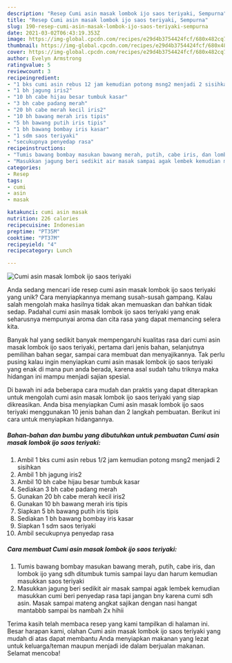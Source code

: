 ```yaml
---
description: "Resep Cumi asin masak lombok ijo saos teriyaki, Sempurna"
title: "Resep Cumi asin masak lombok ijo saos teriyaki, Sempurna"
slug: 190-resep-cumi-asin-masak-lombok-ijo-saos-teriyaki-sempurna
date: 2021-03-02T06:43:19.353Z
image: https://img-global.cpcdn.com/recipes/e29d4b3754424fcf/680x482cq70/cumi-asin-masak-lombok-ijo-saos-teriyaki-foto-resep-utama.jpg
thumbnail: https://img-global.cpcdn.com/recipes/e29d4b3754424fcf/680x482cq70/cumi-asin-masak-lombok-ijo-saos-teriyaki-foto-resep-utama.jpg
cover: https://img-global.cpcdn.com/recipes/e29d4b3754424fcf/680x482cq70/cumi-asin-masak-lombok-ijo-saos-teriyaki-foto-resep-utama.jpg
author: Evelyn Armstrong
ratingvalue: 5
reviewcount: 3
recipeingredient:
- "1 bks cumi asin rebus 12 jam kemudian potong msng2 menjadi 2 sisihkan"
- "1 bh jagung iris2"
- "10 bh cabe hijau besar tumbuk kasar"
- "3 bh cabe padang merah"
- "20 bh cabe merah kecil iris2"
- "10 bh bawang merah iris tipis"
- "5 bh bawang putih iris tipis"
- "1 bh bawang bombay iris kasar"
- "1 sdm saos teriyaki"
- "secukupnya penyedap rasa"
recipeinstructions:
- "Tumis bawang bombay masukan bawang merah, putih, cabe iris, dan lombok ijo yang sdh ditumbuk tumis sampai layu dan harum kemudian masukkan saos teriyaki"
- "Masukkan jagung beri sedikit air masak sampai agak lembek kemudian masukkan cumi beri penyedap rasa tapi jangan bny karena cumi sdh asin. Masak sampai mateng angkat sajikan dengan nasi hangat mantabbb sampai bs nambah 2x hihii"
categories:
- Resep
tags:
- cumi
- asin
- masak

katakunci: cumi asin masak 
nutrition: 226 calories
recipecuisine: Indonesian
preptime: "PT35M"
cooktime: "PT37M"
recipeyield: "4"
recipecategory: Lunch

---
```



![Cumi asin masak lombok ijo saos teriyaki](https://img-global.cpcdn.com/recipes/e29d4b3754424fcf/680x482cq70/cumi-asin-masak-lombok-ijo-saos-teriyaki-foto-resep-utama.jpg)

Anda sedang mencari ide resep cumi asin masak lombok ijo saos teriyaki yang unik? Cara menyiapkannya memang susah-susah gampang. Kalau salah mengolah maka hasilnya tidak akan memuaskan dan bahkan tidak sedap. Padahal cumi asin masak lombok ijo saos teriyaki yang enak seharusnya mempunyai aroma dan cita rasa yang dapat memancing selera kita.

Banyak hal yang sedikit banyak mempengaruhi kualitas rasa dari cumi asin masak lombok ijo saos teriyaki, pertama dari jenis bahan, selanjutnya pemilihan bahan segar, sampai cara membuat dan menyajikannya. Tak perlu pusing kalau ingin menyiapkan cumi asin masak lombok ijo saos teriyaki yang enak di mana pun anda berada, karena asal sudah tahu triknya maka hidangan ini mampu menjadi sajian spesial.




Di bawah ini ada beberapa cara mudah dan praktis yang dapat diterapkan untuk mengolah cumi asin masak lombok ijo saos teriyaki yang siap dikreasikan. Anda bisa menyiapkan Cumi asin masak lombok ijo saos teriyaki menggunakan 10 jenis bahan dan 2 langkah pembuatan. Berikut ini cara untuk menyiapkan hidangannya.

<!--inarticleads1-->

##### Bahan-bahan dan bumbu yang dibutuhkan untuk pembuatan Cumi asin masak lombok ijo saos teriyaki:

1. Ambil 1 bks cumi asin rebus 1/2 jam kemudian potong msng2 menjadi 2 sisihkan
1. Ambil 1 bh jagung iris2
1. Ambil 10 bh cabe hijau besar tumbuk kasar
1. Sediakan 3 bh cabe padang merah
1. Gunakan 20 bh cabe merah kecil iris2
1. Gunakan 10 bh bawang merah iris tipis
1. Siapkan 5 bh bawang putih iris tipis
1. Sediakan 1 bh bawang bombay iris kasar
1. Siapkan 1 sdm saos teriyaki
1. Ambil secukupnya penyedap rasa




<!--inarticleads2-->

##### Cara membuat Cumi asin masak lombok ijo saos teriyaki:

1. Tumis bawang bombay masukan bawang merah, putih, cabe iris, dan lombok ijo yang sdh ditumbuk tumis sampai layu dan harum kemudian masukkan saos teriyaki
1. Masukkan jagung beri sedikit air masak sampai agak lembek kemudian masukkan cumi beri penyedap rasa tapi jangan bny karena cumi sdh asin. Masak sampai mateng angkat sajikan dengan nasi hangat mantabbb sampai bs nambah 2x hihii




Terima kasih telah membaca resep yang kami tampilkan di halaman ini. Besar harapan kami, olahan Cumi asin masak lombok ijo saos teriyaki yang mudah di atas dapat membantu Anda menyiapkan makanan yang lezat untuk keluarga/teman maupun menjadi ide dalam berjualan makanan. Selamat mencoba!
